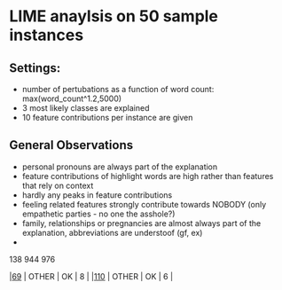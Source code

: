 # LIME anaylsis on 50 sample instances

## Settings:
- number of pertubations as a function of word count: max(word_count^1.2,5000)
- 3 most likely classes are explained
- 10 feature contributions per instance are given


## General Observations
- personal pronouns are always part of the explanation
- feature contributions of highlight words are high rather than features that rely on context
- hardly any peaks in feature contributions
- feeling related features strongly contribute towards NOBODY (only empathetic parties - no one the asshole?)
- family, relationships or pregnancies are almost always part of the explanation, abbreviations are understoof (gf, ex)
- 


138
944
976


|[69](LIME_69.html) | OTHER | OK | 8 |
|[110](./LIME_110.html) | OTHER | OK | 6 |
